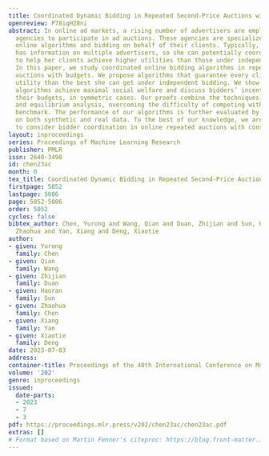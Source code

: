 ```yaml
---
title: Coordinated Dynamic Bidding in Repeated Second-Price Auctions with Budgets
openreview: P78iqH28ni
abstract: In online ad markets, a rising number of advertisers are employing bidding
  agencies to participate in ad auctions. These agencies are specialized in designing
  online algorithms and bidding on behalf of their clients. Typically, an agency usually
  has information on multiple advertisers, so she can potentially coordinate bids
  to help her clients achieve higher utilities than those under independent bidding.
  In this paper, we study coordinated online bidding algorithms in repeated second-price
  auctions with budgets. We propose algorithms that guarantee every client a higher
  utility than the best she can get under independent bidding. We show that these
  algorithms achieve maximal social welfare and discuss bidders’ incentives to misreport
  their budgets, in symmetric cases. Our proofs combine the techniques of online learning
  and equilibrium analysis, overcoming the difficulty of competing with a multi-dimensional
  benchmark. The performance of our algorithms is further evaluated by experiments
  on both synthetic and real data. To the best of our knowledge, we are the first
  to consider bidder coordination in online repeated auctions with constraints.
layout: inproceedings
series: Proceedings of Machine Learning Research
publisher: PMLR
issn: 2640-3498
id: chen23ac
month: 0
tex_title: Coordinated Dynamic Bidding in Repeated Second-Price Auctions with Budgets
firstpage: 5052
lastpage: 5086
page: 5052-5086
order: 5052
cycles: false
bibtex_author: Chen, Yurong and Wang, Qian and Duan, Zhijian and Sun, Haoran and Chen,
  Zhaohua and Yan, Xiang and Deng, Xiaotie
author:
- given: Yurong
  family: Chen
- given: Qian
  family: Wang
- given: Zhijian
  family: Duan
- given: Haoran
  family: Sun
- given: Zhaohua
  family: Chen
- given: Xiang
  family: Yan
- given: Xiaotie
  family: Deng
date: 2023-07-03
address: 
container-title: Proceedings of the 40th International Conference on Machine Learning
volume: '202'
genre: inproceedings
issued:
  date-parts:
  - 2023
  - 7
  - 3
pdf: https://proceedings.mlr.press/v202/chen23ac/chen23ac.pdf
extras: []
# Format based on Martin Fenner's citeproc: https://blog.front-matter.io/posts/citeproc-yaml-for-bibliographies/
---
```

